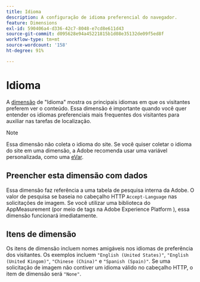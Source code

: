 ```yaml
---
title: Idioma
description: A configuração de idioma preferencial do navegador.
feature: Dimensions
exl-id: 590406a4-d336-42c7-8048-e7cd8e611d43
source-git-commit: d095628e94a45221815b1d08e35132de09f5ed8f
workflow-type: tm+mt
source-wordcount: '158'
ht-degree: 91%

---
```


# Idioma

A [dimensão](overview.md) de &quot;Idioma&quot; mostra os principais idiomas em que os visitantes preferem ver o conteúdo. Essa dimensão é importante quando você quer entender os idiomas preferenciais mais frequentes dos visitantes para auxiliar nas tarefas de localização.

>[!NOTE]
>
>Essa dimensão não coleta o idioma do site. Se você quiser coletar o idioma do site em uma dimensão, a Adobe recomenda usar uma variável personalizada, como uma [eVar](evar.md).

## Preencher esta dimensão com dados

Essa dimensão faz referência a uma tabela de pesquisa interna da Adobe. O valor de pesquisa se baseia no cabeçalho HTTP `Accept-Language` nas solicitações de imagem. Se você utilizar uma biblioteca do AppMeasurement (por meio de tags na Adobe Experience Platform ), essa dimensão funcionará imediatamente.

## Itens de dimensão

Os itens de dimensão incluem nomes amigáveis nos idiomas de preferência dos visitantes. Os exemplos incluem `"English (United States)"`, `"English (United Kingom)"`, `"Chinese (China)"` e `"Spanish (Spain)"`. Se uma solicitação de imagem não contiver um idioma válido no cabeçalho HTTP, o item de dimensão será `"None"`.
